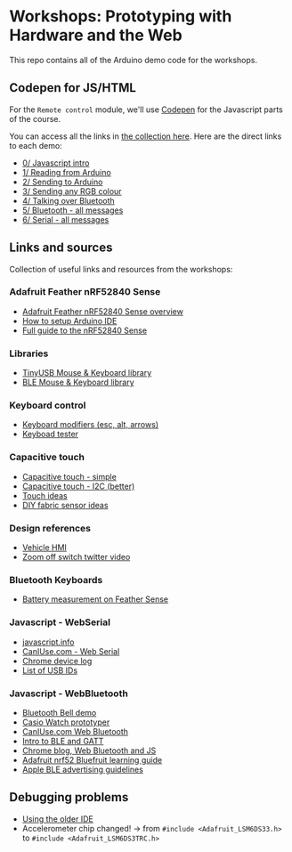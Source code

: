 # Workshops: Prototyping with Hardware and the Web

This repo contains all of the Arduino demo code for the workshops.

## Codepen for JS/HTML

For the `Remote control` module, we'll use [Codepen](https://codepen.io) for the Javascript parts of the course.

You can access all the links in [the collection here](https://codepen.io/collection/ZQOrxg). Here are the direct links to each demo:

+ [0/ Javascript intro](https://codepen.io/interactionmagic/pen/ogjrObG)
+ [1/ Reading from Arduino](https://codepen.io/interactionmagic/pen/wBKLNEJ)
+ [2/ Sending to Arduino](https://codepen.io/interactionmagic/pen/OPyedKm)
+ [3/ Sending any RGB colour](https://codepen.io/interactionmagic/pen/KwdjEpB)
+ [4/ Talking over Bluetooth](https://codepen.io/interactionmagic/pen/EaVBMOP) 
+ [5/ Bluetooth - all messages](https://codepen.io/interactionmagic/pen/ogjrOZp)
+ [6/ Serial - all messages](https://codepen.io/interactionmagic/pen/MYaMRmy)

## Links and sources

Collection of useful links and resources from the workshops:

### Adafruit Feather nRF52840 Sense

+ [Adafruit Feather nRF52840 Sense overview](https://learn.adafruit.com/adafruit-feather-sense)
+ [How to setup Arduino IDE](https://www.notion.so/interactionmagic/Setting-up-the-Feather-Sense-nRF52840-258c2b2e147080aeb761c8a7c4a26bb8)
+ [Full guide to the nRF52840 Sense](https://learn.adafruit.com/adafruit-feather-sense/overview)

### Libraries

+ [TinyUSB Mouse & Keyboard library](https://github.com/cyborg5/TinyUSB_Mouse_and_Keyboard)
+ [BLE Mouse & Keyboard library](https://github.com/cyborg5/BLE52_Mouse_and_Keyboard)

### Keyboard control
+ [Keyboard modifiers (esc, alt, arrows)](https://docs.arduino.cc/language-reference/en/functions/usb/Keyboard/keyboardModifiers/)
+ [Keyboad tester](https://keyboard-tester.com/)

### Capacitive touch

+ [Capacitive touch - simple](https://learn.adafruit.com/adafruit-capacitive-touch-sensor-breakouts/overview)
+ [Capacitive touch - I2C (better)](https://learn.adafruit.com/adafruit-cap1188-breakout/overview)
+ [Touch ideas](https://cdn-shop.adafruit.com/datasheets/HandcraftingSensors.pdf)
+ [DIY fabric sensor ideas](https://www.kobakant.at/DIY/)


### Design references

+ [Vehicle HMI](https://www.hmi.gallery/)
+ [Zoom off switch twitter video](https://twitter.com/lanewinfield/status/1339257875034566656)

### Bluetooth Keyboards

+ [Battery measurement on Feather Sense](https://learn.adafruit.com/adafruit-feather-sense/power-management)

### Javascript - WebSerial

+ [javascript.info](https://javascript.info/)
+ [CanIUse.com - Web Serial](https://caniuse.com/web-serial)
+ [Chrome device log](chrome://device-log/?refresh=2)
+ [List of USB IDs](http://www.linux-usb.org/usb.ids)

### Javascript - WebBluetooth

+ [Bluetooth Bell demo](https://tinyurl.com/bluetooth-bell)
+ [Casio Watch prototyper](https://casio-watch.netlify.app/)
+ [CanIUse.com Web Bluetooth](https://caniuse.com/web-bluetooth)
+ [Intro to BLE and GATT](https://learn.adafruit.com/introduction-to-bluetooth-low-energy/gatt)
+ [Chrome blog, Web Bluetooth and JS](https://developer.chrome.com/articles/bluetooth/)
+ [Adafruit nrf52 Bluefruit learning guide](https://learn.adafruit.com/bluefruit-nrf52-feather-learning-guide)
+ [Apple BLE advertising guidelines](https://developer.apple.com/library/archive/qa/qa1931/_index.html)

## Debugging problems

+ [Using the older IDE](https://forum.seeedstudio.com/t/unable-to-use-latest-arduino-ide-with-nrf52840/269515/10)
+ Accelerometer chip changed! -> from `#include <Adafruit_LSM6DS33.h>` to `#include <Adafruit_LSM6DS3TRC.h>`
